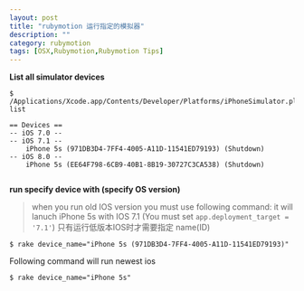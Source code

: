```yaml
---
layout: post
title: "rubymotion 运行指定的模拟器"
description: ""
category: rubymotion
tags: [OSX,Rubymotion,Rubymotion Tips]
---
```





**List all simulator devices**
 
```    
$ /Applications/Xcode.app/Contents/Developer/Platforms/iPhoneSimulator.platform/Developer/usr/bin/simctl list
    
== Devices ==
-- iOS 7.0 --
-- iOS 7.1 --
    iPhone 5s (971DB3D4-7FF4-4005-A11D-11541ED79193) (Shutdown)
-- iOS 8.0 --
    iPhone 5s (EE64F798-6CB9-40B1-8B19-30727C3CA538) (Shutdown)
    
```

**run specify device with (specify OS version)**
    
> when you run old IOS version you must use following command:
it will lanuch iPhone 5s with IOS 7.1 (You must set `app.deployment_target = '7.1'`)  只有运行低版本IOS时才需要指定 name(ID)  
    
    $ rake device_name="iPhone 5s (971DB3D4-7FF4-4005-A11D-11541ED79193)"
    
Following command will run newest ios
    
    $ rake device_name="iPhone 5s"
    

    
    
